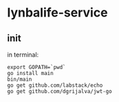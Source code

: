 # lynbalife-service

## init

in terminal:
```console
export GOPATH=`pwd`
go install main
bin/main
go get github.com/labstack/echo
go get github.com/dgrijalva/jwt-go
```
